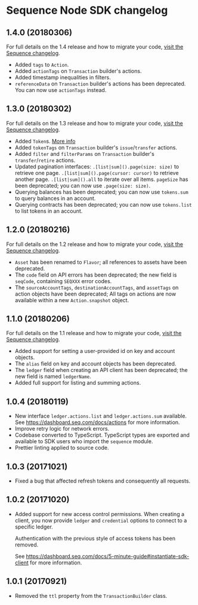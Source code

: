 # Sequence Node SDK changelog

## 1.4.0 (20180306)

For full details on the 1.4 release and how to migrate your code,
[visit the Sequence changelog](https://dashboard.seq.com/docs/changelog#release-v1-4).

* Added `tags` to `Action`.
* Added `actionTags` on `Transaction` builder's actions.
* Added timestamp inequalities in filters.
* `referenceData` on `Transaction` builder's actions has been deprecated. You
  can now use `actionTags` instead.

## 1.3.0 (20180302)

For full details on the 1.3 release and how to migrate your code,
[visit the Sequence changelog](https://dashboard.seq.com/docs/changelog#release-v1-3).

* Added `Token`s.
  [More info](https://dashboard.seq.com/docs/changelog#release-v1-3)
* Added `tokenTags` on `Transaction` builder's `issue`/`transfer` actions.
* Added `filter` and `filterParams` on `Transaction` builder's
  `transfer`/`retire` actions.
* Updated pagination interfaces: `.[list|sum]().page(size: size)` to retrieve
  one page. `.[list|sum]().page(cursor: cursor)` to retrieve another page.
  `.[list|sum]().all` to iterate over all items. `pageSize` has been deprecated;
  you can now use `.page(size: size)`.
* Querying balances has been deprecated; you can now use `tokens.sum` to query
  balances in an account.
* Querying contracts has been deprecated; you can now use `tokens.list` to list
  tokens in an account.

## 1.2.0 (20180216)

For full details on the 1.2 release and how to migrate your code,
[visit the Sequence changelog](https://dashboard.seq.com/docs/changelog#release-v1-2).

* `Asset` has been renamed to `Flavor`; all references to assets have been
  deprecated.
* The `code` field on API errors has been deprecated; the new field is
  `seqCode`, containing `SEQXXX` error codes.
* The `sourceAccountTags`, `destinationAccountTags`, and `assetTags` on action
  objects have been deprecated; All tags on actions are now available within a
  new `Action.snapshot` object.

## 1.1.0 (20180206)

For full details on the 1.1 release and how to migrate your code,
[visit the Sequence changelog](https://dashboard.seq.com/docs/changelog#release-v1-1).

* Added support for setting a user-provided id on key and account objects.
* The `alias` field on key and account objects has been deprecated.
* The `ledger` field when creating an API client has been deprecated; the new
  field is named `ledgerName`.
* Added full support for listing and summing actions.

## 1.0.4 (20180119)

* New interface `ledger.actions.list` and `ledger.actions.sum` available. See
  https://dashboard.seq.com/docs/actions for more information.
* Improve retry logic for network errors.
* Codebase converted to TypeScript. TypeScript types are exported and available
  to SDK users who import the `sequence` module.
* Prettier linting applied to source code.

## 1.0.3 (20171021)

* Fixed a bug that affected refresh tokens and consequently all requests.

## 1.0.2 (20171020)

* Added support for new access control permissions. When creating a client, you
  now provide `ledger` and `credential` options to connect to a specific ledger.

  Authentication with the previous style of access tokens has been removed.

  See https://dashboard.seq.com/docs/5-minute-guide#instantiate-sdk-client for
  more information.

## 1.0.1 (20170921)

* Removed the `ttl` property from the `TransactionBuilder` class.
